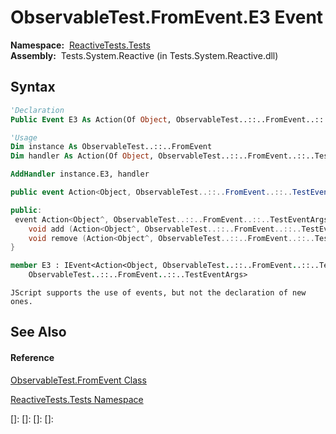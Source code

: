 # ObservableTest.FromEvent.E3 Event

**Namespace:**  [ReactiveTests.Tests](ReactiveTests.Tests\ReactiveTests.Tests.md)  
**Assembly:**  Tests.System.Reactive (in Tests.System.Reactive.dll)

## Syntax

```vb
'Declaration
Public Event E3 As Action(Of Object, ObservableTest..::..FromEvent..::..TestEventArgs)
```

```vb
'Usage
Dim instance As ObservableTest..::..FromEvent
Dim handler As Action(Of Object, ObservableTest..::..FromEvent..::..TestEventArgs)

AddHandler instance.E3, handler
```

```csharp
public event Action<Object, ObservableTest..::..FromEvent..::..TestEventArgs> E3
```

```c++
public:
 event Action<Object^, ObservableTest..::..FromEvent..::..TestEventArgs^>^ E3 {
    void add (Action<Object^, ObservableTest..::..FromEvent..::..TestEventArgs^>^ value);
    void remove (Action<Object^, ObservableTest..::..FromEvent..::..TestEventArgs^>^ value);
}
```

```fsharp
member E3 : IEvent<Action<Object, ObservableTest..::..FromEvent..::..TestEventArgs>,
    ObservableTest..::..FromEvent..::..TestEventArgs>
```

```jscript
JScript supports the use of events, but not the declaration of new ones.
```

## See Also

#### Reference

[ObservableTest.FromEvent Class](ObservableTest.FromEvent\ObservableTest.FromEvent.md)

[ReactiveTests.Tests Namespace](ReactiveTests.Tests\ReactiveTests.Tests.md)

[]: 
[]: 
[]: 
[]: 